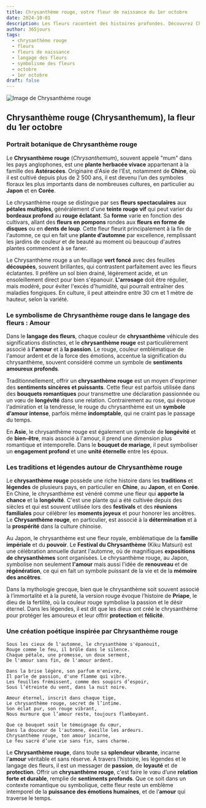```yaml
---
title: Chrysanthème rouge, votre fleur de naissance du 1er octobre
date: 2024-10-01
description: Les fleurs racontent des histoires profondes. Découvrez Chrysanthème rouge, votre fleur de naissance du 1er octobre, ses symboles et récits fascinants. Plongez dans sa signification et son langage unique dans l'art floral.
author: 365jours
tags:
  - chrysanthème rouge
  - fleurs
  - fleurs de naissance
  - langage des fleurs
  - symbolisme des fleurs
  - octobre
  - 1er octobre
draft: false
---
```


![Image de Chrysanthème rouge](https://cdn.pixabay.com/photo/2019/10/06/13/30/chrysanthemums-4530240_640.jpg#center)


## Chrysanthème rouge (Chrysanthemum), la fleur du 1er octobre

### Portrait botanique de Chrysanthème rouge

Le **Chrysanthème rouge** (_Chrysanthemum_), souvent appelé "mum" dans les pays anglophones, est une **plante herbacée vivace** appartenant à la famille des **Astéracées**. Originaire d'Asie de l'Est, notamment de **Chine**, où il est cultivé depuis plus de 2 500 ans, il est devenu l’un des symboles floraux les plus importants dans de nombreuses cultures, en particulier au **Japon** et en **Corée**.

Le chrysanthème rouge se distingue par ses **fleurs spectaculaires** aux **pétales multiples**, généralement d'une **teinte rouge vif** qui peut varier du **bordeaux profond** au **rouge éclatant**. Sa **forme** varie en fonction des cultivars, allant des **fleurs en pompons** rondes aux **fleurs en forme de disques** ou en **dents de loup**. Cette fleur fleurit principalement à la fin de l'automne, ce qui en fait une **plante d’automne** par excellence, remplissant les jardins de couleur et de beauté au moment où beaucoup d'autres plantes commencent à se faner.

Le Chrysanthème rouge a un feuillage **vert foncé** avec des feuilles **découpées**, souvent brillantes, qui contrastent parfaitement avec les fleurs éclatantes. Il préfère un sol bien drainé, légèrement acide, et un ensoleillement direct pour bien s'épanouir. **L'arrosage** doit être régulier, mais modéré, pour éviter l'excès d'humidité, qui pourrait entraîner des maladies fongiques. En culture, il peut atteindre entre 30 cm et 1 mètre de hauteur, selon la variété.

### Le symbolisme de Chrysanthème rouge dans le langage des fleurs : Amour

Dans le **langage des fleurs**, chaque couleur de **chrysanthème** véhicule des significations distinctes, et le **chrysanthème rouge** est particulièrement associé à **l'amour** et à **la passion**. Le rouge, couleur emblématique de l'amour ardent et de la force des émotions, accentue la signification du chrysanthème, souvent considéré comme un symbole de **sentiments amoureux profonds**.

Traditionnellement, offrir un **chrysanthème rouge** est un moyen d'exprimer des **sentiments sincères et puissants**. Cette fleur est parfois utilisée dans des **bouquets romantiques** pour transmettre une déclaration passionnée ou un vœu de **longévité** dans une relation. Contrairement au rose, qui évoque l'admiration et la tendresse, le rouge du chrysanthème est un **symbole d’amour intense**, parfois même **indomptable**, qui ne craint pas le passage du temps.

En **Asie**, le chrysanthème rouge est également un symbole de **longévité** et de **bien-être**, mais associé à l'amour, il prend une dimension plus romantique et intemporelle. Dans le **bouquet de mariage**, il peut symboliser un **engagement profond** et une **unité éternelle** entre les époux.

### Les traditions et légendes autour de Chrysanthème rouge

Le **chrysanthème rouge** possède une riche histoire dans les **traditions** et **légendes** de plusieurs pays, en particulier en **Chine**, au **Japon**, et en **Corée**. En Chine, le chrysanthème est vénéré comme une fleur qui **apporte la chance** et la **longévité**. C'est une plante qui a été cultivée depuis des siècles et qui est souvent utilisée lors des **festivals** et des **réunions familiales** pour célébrer les **moments joyeux** et pour honorer les ancêtres. Le **Chrysanthème rouge**, en particulier, est associé à la **détermination** et à la **prospérité** dans la culture chinoise.

Au Japon, le chrysanthème est une fleur royale, emblématique de la **famille impériale** et du **pouvoir**. Le **Festival du Chrysanthème** (Kiku Matsuri) est une célébration annuelle durant l'automne, où de magnifiques **expositions de chrysanthèmes** sont organisées. Le chrysanthème rouge, au Japon, symbolise non seulement **l'amour** mais aussi l'idée de **renouveau** et de **régénération**, ce qui en fait un symbole puissant de la vie et de la **mémoire des ancêtres**.

Dans la mythologie grecque, bien que le chrysanthème soit souvent associé à l’immortalité et à la pureté, la version rouge évoque l’histoire de **Priape**, le dieu de la fertilité, où la couleur rouge symbolise la passion et le désir éternel. Dans les légendes, il est dit que les dieux ont créé le chrysanthème pour protéger les amoureux et leur offrir **protection** et **félicité**.

### Une création poétique inspirée par Chrysanthème rouge

```
Sous les cieux de l'automne, le chrysanthème s'épanouit,
Rouge comme le feu, il brûle dans le silence.
Chaque pétale, une promesse, un doux serment,
De l'amour sans fin, de l'amour ardent.

Dans la brise légère, son parfum m'enivre,
Il parle de passion, d'une flamme qui vibre.
Les feuilles frémissent, comme des soupirs d’espoir,
Sous l’étreinte du vent, dans la nuit noire.

Amour éternel, inscrit dans chaque tige,
Le chrysanthème rouge, secret de l’intime.
Son éclat pur, son rouge vibrant,
Nous murmure que l’amour reste, toujours flamboyant.

Que ce bouquet soit le témoignage du cœur,
Dans la douceur de l'automne, éveille les ardeurs.
Chrysanthème rouge, ton amour incarne,
Le feu sacré d’une vie sans fin, sans charme.
```

Le **Chrysanthème rouge**, dans toute sa **splendeur vibrante**, incarne l'**amour** véritable et sans réserve. À travers l’histoire, les légendes et le langage des fleurs, il est un messager de **passion**, de **loyauté** et de **protection**. Offrir un **chrysanthème rouge**, c'est faire le vœu d’une **relation forte et durable**, remplie de **sentiments profonds**. Que ce soit dans un contexte romantique ou symbolique, cette fleur reste un emblème intemporel de la **puissance des émotions humaines**, et de l’**amour** qui traverse le temps.
